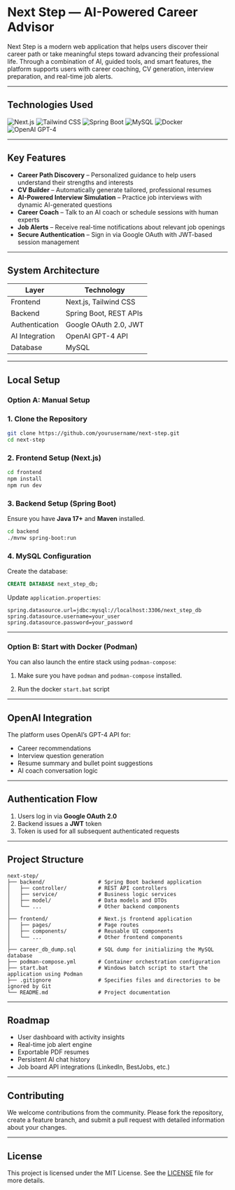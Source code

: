 # Next Step — AI-Powered Career Advisor

Next Step is a modern web application that helps users discover their career path or take meaningful steps toward advancing their professional life. Through a combination of AI, guided tools, and smart features, the platform supports users with career coaching, CV generation, interview preparation, and real-time job alerts.

---

## Technologies Used

![Next.js](https://img.shields.io/badge/Next.js-E2E8F0?style=flat-square&logo=next.js&logoColor=000000)
![Tailwind CSS](https://img.shields.io/badge/Tailwind_CSS-0EA5E9?style=flat-square&logo=tailwindcss&logoColor=white)
![Spring Boot](https://img.shields.io/badge/Spring_Boot-6DB33F?style=flat-square&logo=springboot&logoColor=white)
![MySQL](https://img.shields.io/badge/MySQL-005C84?style=flat-square&logo=mysql&logoColor=white)
![Docker](https://img.shields.io/badge/Docker-Podman--Compose-2496ED?style=flat-square&logo=docker&logoColor=white)
![OpenAI GPT-4](https://img.shields.io/badge/OpenAI-GPT--4-32a852?style=flat-square&logo=openai&logoColor=black)

---

## Key Features

* **Career Path Discovery** – Personalized guidance to help users understand their strengths and interests
* **CV Builder** – Automatically generate tailored, professional resumes
* **AI-Powered Interview Simulation** – Practice job interviews with dynamic AI-generated questions
* **Career Coach** – Talk to an AI coach or schedule sessions with human experts
* **Job Alerts** – Receive real-time notifications about relevant job openings
* **Secure Authentication** – Sign in via Google OAuth with JWT-based session management

---

## System Architecture

| Layer          | Technology             |
| -------------- | ---------------------- |
| Frontend       | Next.js, Tailwind CSS  |
| Backend        | Spring Boot, REST APIs |
| Authentication | Google OAuth 2.0, JWT  |
| AI Integration | OpenAI GPT-4 API       |
| Database       | MySQL                  |

---

## Local Setup

### Option A: Manual Setup

### 1. Clone the Repository

```bash
git clone https://github.com/yourusername/next-step.git
cd next-step
```

### 2. Frontend Setup (Next.js)

```bash
cd frontend
npm install
npm run dev
```

### 3. Backend Setup (Spring Boot)

Ensure you have **Java 17+** and **Maven** installed.

```bash
cd backend
./mvnw spring-boot:run
```

### 4. MySQL Configuration

Create the database:

```sql
CREATE DATABASE next_step_db;
```

Update `application.properties`:

```properties
spring.datasource.url=jdbc:mysql://localhost:3306/next_step_db
spring.datasource.username=your_user
spring.datasource.password=your_password
```
---

### Option B: Start with Docker (Podman)

You can also launch the entire stack using `podman-compose`:

1. Make sure you have `podman` and `podman-compose` installed.

2. Run the docker `start.bat` script

---

## OpenAI Integration

The platform uses OpenAI’s GPT-4 API for:

* Career recommendations
* Interview question generation
* Resume summary and bullet point suggestions
* AI coach conversation logic

---

## Authentication Flow

1. Users log in via **Google OAuth 2.0**
2. Backend issues a **JWT** token
3. Token is used for all subsequent authenticated requests

---

## Project Structure

```
next-step/
├── backend/                 # Spring Boot backend application
│   ├── controller/          # REST API controllers
│   ├── service/             # Business logic services
│   ├── model/               # Data models and DTOs
│   └── ...                  # Other backend components
│
├── frontend/                # Next.js frontend application
│   ├── pages/               # Page routes
│   ├── components/          # Reusable UI components
│   └── ...                  # Other frontend components
│
├── career_db_dump.sql       # SQL dump for initializing the MySQL database
├── podman-compose.yml       # Container orchestration configuration
├── start.bat                # Windows batch script to start the application using Podman
├── .gitignore               # Specifies files and directories to be ignored by Git
└── README.md                # Project documentation
```

---

## Roadmap

* User dashboard with activity insights
* Real-time job alert engine
* Exportable PDF resumes
* Persistent AI chat history
* Job board API integrations (LinkedIn, BestJobs, etc.)

---

## Contributing

We welcome contributions from the community. Please fork the repository, create a feature branch, and submit a pull request with detailed information about your changes.

---

## License

This project is licensed under the MIT License. See the [LICENSE](LICENSE) file for more details.


